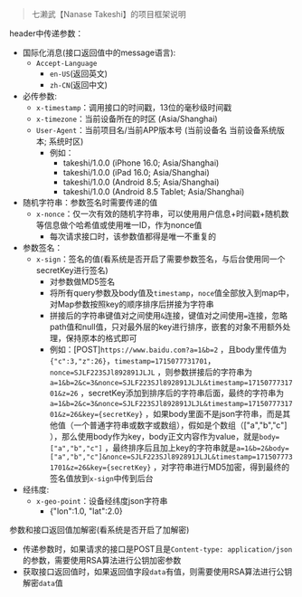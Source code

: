 > 七濑武【Nanase Takeshi】的项目框架说明

header中传递参数：

- 国际化消息(接口返回值中的message语言):
    - `Accept-Language`
        - `en-US`(返回英文)
        - `zh-CN`(返回中文)
- 必传参数:
    - `x-timestamp`：调用接口的时间戳，13位的毫秒级时间戳
    - `x-timezone`：当前设备所在的时区 (Asia/Shanghai)
    - `User-Agent`：当前项目名/当前APP版本号 (当前设备名 当前设备系统版本; 系统时区)
        - 例如：
            - takeshi/1.0.0 (iPhone 16.0; Asia/Shanghai)
            - takeshi/1.0.0 (iPad 16.0; Asia/Shanghai)
            - takeshi/1.0.0 (Android 8.5; Asia/Shanghai)
            - takeshi/1.0.0 (Android 8.5 Tablet; Asia/Shanghai)
- 随机字符串：参数签名时需要传递的值
    - `x-nonce`：仅一次有效的随机字符串，可以使用用户信息+时间戳+随机数等信息做个哈希值或使用唯一ID，作为nonce值
        - 每次请求接口时，该参数值都得是唯一不重复的
- 参数签名：
    - `x-sign`：签名的值(看系统是否开启了需要参数签名，与后台使用同一个secretKey进行签名)
        - 对参数做MD5签名
        - 将所有query参数及body值及`timestamp`，`noce`值全部放入到map中，对Map参数按照key的顺序排序后拼接为字符串
        - 拼接后的字符串键值对之间使用`&`连接，键值对之间使用`=`连接，忽略path值和null值，只对最外层的key进行排序，嵌套的对象不用额外处理，保持原本的格式即可
        - 例如：[POST]`https://www.baidu.com?a=1&b=2`
          ，且body里传值为`{"c":3,"z":26}`，`timestamp=1715077731701`，`nonce=SJLF223SJl892891JLJL`
          ，则参数拼接后的字符串为`a=1&b=2&c=3&nonce=SJLF223SJl892891JLJL&timestamp=1715077731701&z=26`
          ，secretKey添加到排序后的字符串后面，最终的字符串为`a=1&b=2&c=3&nonce=SJLF223SJl892891JLJL&timestamp=1715077731701&z=26&key={secretKey}`
          ，如果body里面不是json字符串，而是其他值（一个普通字符串或数字或数组），假如是个数组（["a","b","c"]
          ），那么使用body作为key，body正文内容作为value，就是`body=["a","b","c"]`
          ，最终排序后且加上key的字符串就是`a=1&b=2&body=["a","b","c"]&nonce=SJLF223SJl892891JLJL&timestamp=1715077731701&z=26&key={secretKey}`
          ，对字符串进行MD5加密，得到最终的签名值放到`x-sign`中传到后台
- 经纬度:
    - `x-geo-point`：设备经纬度json字符串
        - {"lon":1.0, "lat":2.0}

参数和接口返回值加解密(看系统是否开启了加解密)

- 传递参数时，如果请求的接口是POST且是`Content-type: application/json`的参数，需要使用RSA算法进行公钥加密参数
- 获取接口返回值时，如果返回值字段`data`有值，则需要使用RSA算法进行公钥解密`data`值